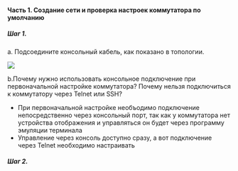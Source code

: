 #### Часть 1. Создание сети и проверка настроек коммутатора по умолчанию
##### Шаг 1.
a. Подсоедините консольный кабель, как показано в топологии.

![](https://github.com/miscakes/otus/blob/main/images/Cisco%20Packet%20Tracer.jpg)

b.Почему нужно использовать консольное подключение при первоначальной настройке коммутатора? Почему нельзя подключиться к коммутатору через Telnet или SSH?
- При первоначальной настройке необъодимо подключение непосредственно через консольный порт, так как у коммутатора нет устройства отображения и управляться он будет через программу эмуляции терминала
- Управление через консоль доступно сразу, а вот подключение через Telnet необходимо настраивать
##### Шаг 2.

